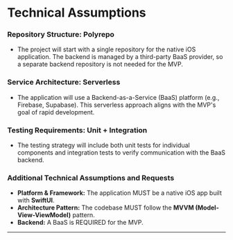 # Technical Assumptions
### Repository Structure: Polyrepo
* The project will start with a single repository for the native iOS application. The backend is managed by a third-party BaaS provider, so a separate backend repository is not needed for the MVP.

### Service Architecture: Serverless
* The application will use a Backend-as-a-Service (BaaS) platform (e.g., Firebase, Supabase). This serverless approach aligns with the MVP's goal of rapid development.

### Testing Requirements: Unit + Integration
* The testing strategy will include both unit tests for individual components and integration tests to verify communication with the BaaS backend.

### Additional Technical Assumptions and Requests
* **Platform & Framework:** The application MUST be a native iOS app built with **SwiftUI**.
* **Architecture Pattern:** The codebase MUST follow the **MVVM (Model-View-ViewModel)** pattern.
* **Backend:** A BaaS is REQUIRED for the MVP.

---